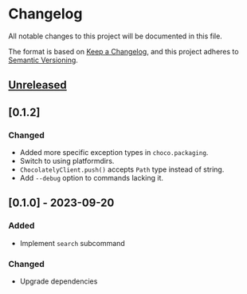 <!-- markdownlint-configure-file {"MD024": { "siblings_only": true } } -->

# Changelog

All notable changes to this project will be documented in this file.

The format is based on [Keep a Changelog](https://keepachangelog.com/en/1.0.0/), and this project
adheres to [Semantic Versioning](https://semver.org/spec/v2.0.0.html).

## [Unreleased]

## [0.1.2]

### Changed

- Added more specific exception types in `choco.packaging`.
- Switch to using platformdirs.
- `ChocolatelyClient.push()` accepts `Path` type instead of string.
- Add `--debug` option to commands lacking it.

## [0.1.0] - 2023-09-20

### Added

- Implement `search` subcommand

### Changed

- Upgrade dependencies

[unreleased]: https://github.com/Tatsh/pychoco/compare/v0.1.2...HEAD
